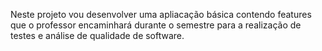 Neste projeto vou desenvolver uma apliacação básica contendo features que o professor encaminhará durante o semestre para a realização de testes e análise de qualidade de software.
